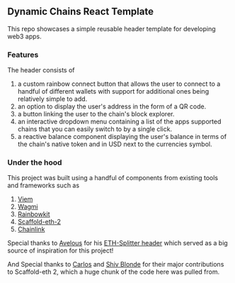 ## Dynamic Chains React Template

This repo showcases a simple reusable header template for developing web3 apps.

### Features

The header consists of

1. a custom rainbow connect button that allows the user to connect to a handful of different wallets with support for additional ones being relatively simple to add.
2. an option to display the user's address in the form of a QR code.
3. a button linking the user to the chain's block explorer.
4. an interactive dropdown menu containing a list of the apps supported chains that you can easily switch to by a single click.
5. a reactive balance component displaying the user's balance in terms of the chain's native token and in USD next to the currencies symbol.

### Under the hood

This project was built using a handful of components from existing tools and frameworks such as

1. [Viem](https://viem.sh/docs/getting-started.html)
2. [Wagmi](https://wagmi.sh/)
3. [Rainbowkit](https://www.rainbowkit.com/)
4. [Scaffold-eth-2](https://docs.scaffoldeth.io/)
5. [Chainlink](https://docs.chain.link/data-feeds/)

Special thanks to [Avelous](https://twitter.com/Avelouseth) for his [ETH-Splitter header](https://github.com/Avelous/Eth-Splitter/blob/master/packages/nextjs/components/Header.tsx#L119-L147) which served as a big source of inspiration for this project!

And Special thanks to [Carlos](https://github.com/carletex) and [Shiv Blonde](https://twitter.com/ShivBhonde) for their major contributions to Scaffold-eth 2, which a huge chunk of the code here was pulled from.
